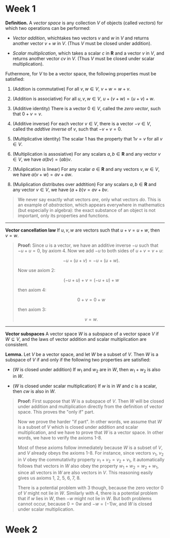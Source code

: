 # Week 1

**Definition.** A *vector space* is any collection $V$ of objects (called *vectors*) for which two operations can be performed:

- *Vector addition*, whichtakes two vectors $v$ and $w$ in $V$ and returns another vector $v+w$ in $V$. (Thus $V$ must be closed under addition).

- *Scalar multiplication*, which takes a scalar $c$ in $\mathbf{R}$ and a vector $v$ in $V$, and returns another vector $cv$ in $V$. (Thus $V$ must be closed under scalar multiplication).

Futhermore, for *V* to be a vector space, the following properties must be satisfied:

1. (Addtion is commutative) For all $v, w \in V$, $v+w=w+v$.

2. (Addition is associative) For all $u, v, w \in V$, $u+(v+w)=(u+v)+w$.

3. (Additive identity) There is a vector $0 \in V$, called the *zero vector*, such that $0+v=v$.

4. (Additive inverse) For each vector $v \in V$, there is a vector $-v \in V$, called the *addtive inverse* of $v$, such that $-v+v=0$.

5. (Multiplicative identity) The scalar $1$ has the property that $1v = v$ for all $v \in V$.

6. (Multiplication is assosiative) For any scalars $a, b \in \mathbf{R}$ and any vector $v \in V$, we have $a(bv)=(ab)v$.

7. (Muliplication is linear) For any scalar $a \in \mathbf{R}$ and any vectors $v, w \in V$, we have $a(v+w)=av+aw$.

8. (Muliplication distributes over addtition) For any scalars $a, b \in \mathbf{R}$ and any vector $v \in V$, we have $(a+b)v=av+bv$.

> We never say exactly what vectors *are*, only what vectors *do*. This is an example of *abstraction*, which appears everywhere in mathematics (but especially in algebra): the exact substance of an object is not important, only its properties and functions.

---

**Vector cancellation law** If $u, v, w$ are vectors such that $u+v=u+w$, then $v=w$.

> **Proof:** Since $u$ is a vector, we have an additive inverse $-u$ such that $-u+u=0$, by axiom 4. Now we add $-u$ to both sides of $u+v=v+u$:
>
> $$-u+(u+v)=-u+(u+w).$$
>
> Now use axiom 2:
>
> $$(-u+u)+v=(-u+u)+w$$
>
> then axiom 4:
>
> $$0+v=0+w$$
>
> then axiom 3:
>
> $$v=w.$$

---

**Vector subspaces** A vector space $W$ is a subspace of a vector space $V$ if $W \subseteq V$, and the laws of vector addition and scalar multiplication are consistent.

**Lemma.** Let $V$ be a vector space, and let $W$ be a subset of $V$. Then $W$ is a subspace of $V$ if and only if the following two properties are satisfied:

* ($W$ is closed under addition) If $w_{1}$ and $w_{2}$ are in $W$, then $w_{1}+w_{2}$ is also in $W$.

* ($W$ is closed under scalar multiplication) If $w$ is in $W$ and $c$ is a scalar, then $cw$ is also in $W$.

> **Proof:** First suppose that $W$ is a subspace of $V$. Then $W$ will be closed under addition and multiplication directly from the definition of vector space. This proves the "only if" part.
>
> Now we prove the harder "if part". In other words, we assume that $W$ is a subset of $V$ which is closed under addition and scalar multiplication, and we have to prove that $W$ is a vector space.  In other words, we have to verify the axioms 1-8.
>
> Most of these axioms follow immediately because $W$ is a subset of $V$, and $V$ already obeys the axioms 1-8. For instance, since vectors $v_{1}$, $v_{2}$ in $V$ obey the commutativity property $v_{1}+v_{2}=v_{2}+v_{1}$, it automatically follows that vectors in $W$ also obey the property $w_{1}+w_{2}=w_{2}+w_{1}$, since all vectors in $W$ are also vectors in $V$. This reasoning easily gives us axioms 1, 2, 5, 6, 7, 8.
>
> There is a potential problem with 3 though, because the zero vector $0$ of $V$ might not lie in $W$. Similarly with 4, there is a potential problem that if $w$ lies in $W$, then $-w$ might not lie in $W$. But both problems cannot occur, because $0=0w$ and $-w=(-1)w$, and $W$ is closed under scalar multiplication.

# Week 2